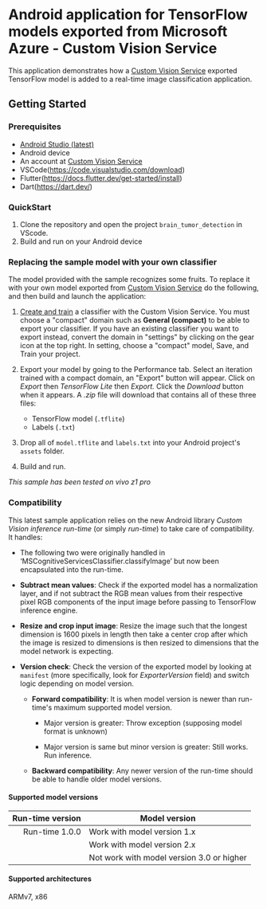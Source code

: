 # Android application for TensorFlow models exported from Microsoft Azure - Custom Vision Service

This application demonstrates how a [Custom Vision Service](https://www.customvision.ai) exported TensorFlow model is added to a real-time image classification application. 

## Getting Started

### Prerequisites

- [Android Studio (latest)](https://developer.android.com/studio/index.html)
- Android device
- An account at [Custom Vision Service](https://www.customvision.ai)
- VSCode(https://code.visualstudio.com/download)
- Flutter(https://docs.flutter.dev/get-started/install)
- Dart(https://dart.dev/)


### QuickStart

1. Clone the repository and open the project `brain_tumor_detection` in VScode.
2. Build and run on your Android device


### Replacing the sample model with your own classifier 
The model provided with the sample recognizes some fruits. To replace it with your own model exported from [Custom Vision Service](https://www.customvision.ai) do the following, and then build and launch the application:

  1. [Create and train](https://docs.microsoft.com/en-us/azure/cognitive-services/custom-vision-service/getting-started-build-a-classifier) a classifier with the Custom Vision Service. You must choose a "compact" domain such as **General (compact)** to be able to export your classifier. If you have an existing classifier you want to export instead, convert the domain in "settings" by clicking on the gear icon at the top right. In setting, choose a "compact" model, Save, and Train your project.


  2. Export your model by going to the Performance tab. Select an iteration trained with a compact domain, an "Export" button will appear. Click on *Export* then *TensorFlow Lite* then *Export.* Click the *Download* button when it appears. A *.zip* file will download that contains all of these three files:
      - TensorFlow model (`.tflite`)
      - Labels (`.txt`)

  3. Drop all of `model.tflite` and `labels.txt` into your Android project's `assets` folder.
  
  4. Build and run.

*This sample has been tested on vivo z1 pro*


### Compatibility

This latest sample application relies on the new Android library *Custom Vision inference run-time* (or simply *run-time*) to take care of compatibility. It handles:
- The following two were originally handled in ‘MSCognitiveServicesClassifier.classifyImage’ but now been encapsulated into the run-time.
- __Subtract mean values__: Check if the exported model has a normalization layer, and if not subtract the RGB mean values from their respective pixel RGB components of the input image before passing to TensorFlow inference engine.
- __Resize and crop input image__: Resize the image such that the longest dimension is 1600 pixels in length then take a center crop after which the image is resized to dimensions is then resized to dimensions that the model network is expecting.

- __Version check__: Check the version of the exported model by looking at `manifest` (more specifically, look for *ExporterVersion* field) and switch logic depending on model version.

    - __Forward compatibility__: It is when model version is newer than run-time's maximum supported model version.
    
        - Major version is greater: Throw exception (supposing model format is unknown)

        - Major version is same but minor version is greater: Still works. Run inference.

    - __Backward compatibility__: Any newer version of the run-time should be able to handle older model versions.

#### Supported model versions

| Run-time version  | Model version |
|--:                |--             |
| Run-time 1.0.0    | Work with model version 1.x |
|                   | Work with model version 2.x |
|                   | Not work with model version 3.0 or higher |

#### Supported architectures

ARMv7, x86 
